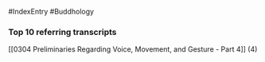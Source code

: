 #IndexEntry #Buddhology

### Top 10 referring transcripts
[[0304 Preliminaries Regarding Voice, Movement, and Gesture - Part 4]] (4)

